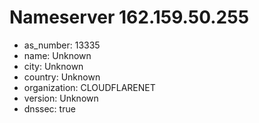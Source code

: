 # Nameserver 162.159.50.255

* as_number: 13335
* name: Unknown
* city: Unknown
* country: Unknown
* organization: CLOUDFLARENET
* version: Unknown
* dnssec: true
